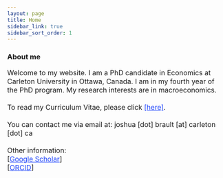 ```yaml
---
layout: page
title: Home
sidebar_link: true
sidebar_sort_order: 1
---
```

### About me

<font size="3">

Welcome to my website. I am a PhD candidate in Economics at Carleton University in Ottawa, Canada. I am in my fourth year of the PhD program. My research interests are in macroeconomics.
<br>
<br>
To read my Curriculum Vitae, please click <a href="https://braultjosh.github.io/BRAULT_CV_NOV2019.pdf" style="color:#1F45FC" target="blank">[here]</a>.
<br>
<br>
You can contact me via email at: joshua [dot] brault [at] carleton [dot] ca
<br>
<br>
Other information:
<br>
[<a href="https://scholar.google.com/citations?user=wceJQW4AAAAJ&hl=en&oi=ao" style="color:#1F45FC">Google Scholar</a>]
<br>
[<a href="https://orcid.org/0000-0001-7286-3495" style="color:#1F45FC">ORCID</a>]

</font>
